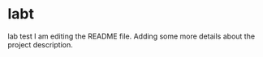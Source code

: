 # labt
lab test
I am editing the README file. Adding some more details about the project description.

